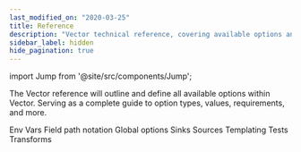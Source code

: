 ```yaml
---
last_modified_on: "2020-03-25"
title: Reference
description: "Vector technical reference, covering available options and settings."
sidebar_label: hidden
hide_pagination: true
---
```


import Jump from '@site/src/components/Jump';

The Vector reference will outline and define all available options within
Vector. Serving as a complete guide to option types, values, requirements,
and more.

<Jump to="/docs/reference/env-vars/">Env Vars</Jump>
<Jump to="/docs/reference/field-path-notation/">Field path notation</Jump>
<Jump to="/docs/reference/global-options/">Global options</Jump>
<Jump to="/docs/reference/sinks/">Sinks</Jump>
<Jump to="/docs/reference/sources/">Sources</Jump>
<Jump to="/docs/reference/templating/">Templating</Jump>
<Jump to="/docs/reference/tests/">Tests</Jump>
<Jump to="/docs/reference/transforms/">Transforms</Jump>




